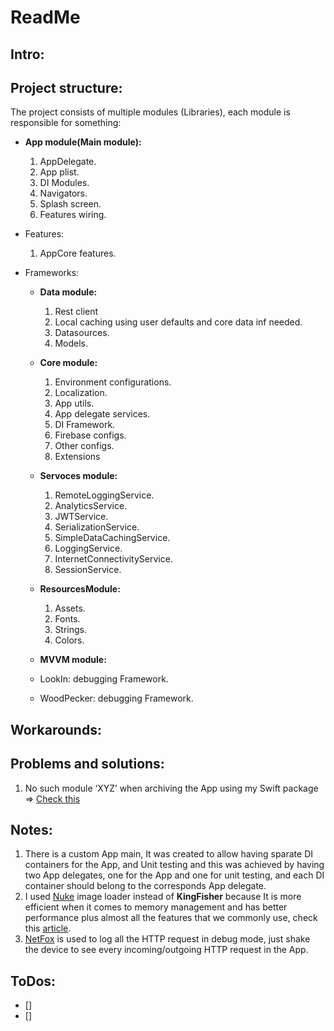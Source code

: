 # ReadMe

## Intro:


## Project structure:
The project consists of multiple modules (Libraries), each module is responsible for something:

- **App module(Main module):**
   1. AppDelegate.
   2. App plist.
   3. DI Modules.
   4. Navigators.
   5. Splash screen.
   6. Features wiring.
   
- Features:
  1. AppCore features. 

- Frameworks:  

  - **Data module:**
       1. Rest client
	   2. Local caching using user defaults and core data inf needed.
	   3. Datasources.
	   4. Models.

  - **Core module:**
       1. Environment configurations.
       2. Localization.
       3. App utils.
       4. App delegate services.
       5. DI Framework.
       6. Firebase configs.
       7. Other configs.
       8. Extensions

   - **Servoces module:**
       1. RemoteLoggingService.
       2. AnalyticsService.
       3. JWTService.
       4. SerializationService.
       5. SimpleDataCachingService.
       6. LoggingService.
       7. InternetConnectivityService.
       8. SessionService.
    
    - **ResourcesModule:**
       1. Assets.
       2. Fonts.
       3. Strings.
       4. Colors.
    
    - **MVVM module:**
    
    - LookIn: debugging Framework.
    - WoodPecker: debugging Framework. 

## Workarounds:

## Problems and solutions:
   1. No such module ‘XYZ’ when archiving the App using my Swift package => [Check this](https://forums.swift.org/t/no-such-module-combine-when-archiving-app-using-my-swift-package/26372/2)

## Notes:
   1. There is a custom App main, It was created to allow having sparate DI containers for the App, and Unit testing and this was achieved by having two App delegates, one for the App and one for unit testing, and each DI container should belong to the corresponds App delegate.
   2. I used [Nuke](https://github.com/kean/Nuke) image loader instead of **KingFisher** because It is more efficient when it comes to memory management and has better performance plus almost all the features that we commonly use, check this [article](https://www.hackingwithswift.com/forums/ios/must-have-pods-libraries/21).
   3. [NetFox](https://github.com/kasketis/netfox) is used to log all the HTTP request in debug mode, just shake the device to see every incoming/outgoing HTTP request in the App.

## ToDos:
- []
- [] 
